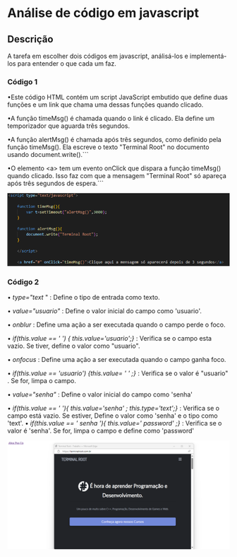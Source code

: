 
# Análise de código em javascript
 
## Descrição
 
A tarefa em escolher dois códigos em javascript, análisá-los e implementá-los para entender o que cada um faz.
 
### Código 1
•Este código HTML contém um script JavaScript embutido que define duas funções e um link que chama uma dessas funções quando clicado.

•A função timeMsg() é chamada quando o link é clicado. Ela define um temporizador que aguarda três segundos.

•A função alertMsg() é chamada após três segundos, como definido pela função timeMsg(). Ela escreve o texto "Terminal Root" no documento usando document.write().```

•O elemento &lt;a&gt; tem um evento onClick que dispara a função timeMsg() quando clicado. Isso faz com que a mensagem "Terminal Root" só apareça após três segundos de espera.```

![img](img/img.print.png)
### Código 2
• *type="text* " : Define o tipo de entrada como texto.
 
• *value="usuario"* : Define o valor inicial do campo como 'usuario'.
 
• *onblur* : Define uma ação a ser executada quando o campo perde o foco.
 
• *if(this.value == ' ') { this.value='usuario';}*
: Verifica se o campo esta vazio. Se tiver, define o valor como "usuario".
 
• *onfocus* : Define uma ação a ser executada quando o campo ganha foco.
 
• *if(this.value == 'usuario') {this.value= ' ' ;}*
: Verifica se o valor é "usuario" . Se for, limpa o campo.
 
• *value="senha"* : Define o valor inicial do campo como 'senha'
 
• *if(this.value == ' '){ this.value='senha' ; this.type='text';}*
: Verifica se o campo está vazio. Se estiver, Define o valor como 'senha' e o tipo como 'text'.
• *if(this.value == ' senha '){ this.value=' password' ;}* : Verifica se o valor é 'senha'. Se for, limpa o campo e define como 'password'

![img](img/img.exercicios.png)
